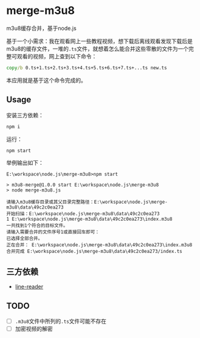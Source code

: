 # merge-m3u8
m3u8缓存合并，基于node.js

基于一个小需求：我在观看网上一些教程视频，想下载后离线观看发现下载后是m3u8的缓存文件，一堆的`.ts`文件，就想着怎么能合并这些零散的文件为一个完整可观看的视频，网上查到以下命令：

``` cmd
copy/b 0.ts+1.ts+2.ts+3.ts+4.ts+5.ts+6.ts+7.ts+...ts new.ts
```

本应用就是基于这个命令完成的。

## Usage
安装三方依赖：
``` cmd
npm i
```
运行：
``` cmd
npm start
```

举例输出如下：
```
E:\workspace\node.js\merge-m3u8>npm start

> m3u8-merge@1.0.0 start E:\workspace\node.js\merge-m3u8
> node merge-m3u8.js

请输入m3u8缓存目录或其父目录完整路径：E:\workspace\node.js\merge-m3u8\data\49c2c0ea273
开始扫描：E:\workspace\node.js\merge-m3u8\data\49c2c0ea273
1 E:\workspace\node.js\merge-m3u8\data\49c2c0ea273\index.m3u8
一共找到1个符合的目标文件。
请输入需要合并的文件序号1或直接回车即可：
已选择全部合并。
正在合并： E:\workspace\node.js\merge-m3u8\data\49c2c0ea273\index.m3u8
合并完成 E:\workspace\node.js\merge-m3u8\data\49c2c0ea273/index.ts
```

## 三方依赖

- [line-reader](https://github.com/nickewing/line-reader)

## TODO

- [ ] `.m3u8`文件中所列的`.ts`文件可能不存在
- [ ] 加密视频的解密

